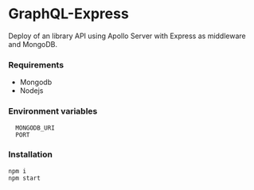 # GraphQL-Express
Deploy of an library API using Apollo Server with Express as middleware and MongoDB.

### Requirements

- Mongodb
- Nodejs

### Environment variables

```
  MONGODB_URI
  PORT
```

### Installation

```
npm i
npm start
```
